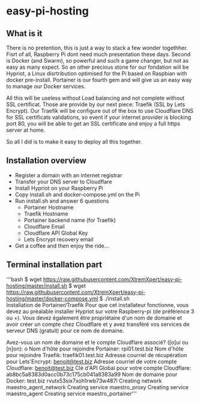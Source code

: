 # easy-pi-hosting

## What is it

There is no pretention, this is just a way to stack a few wonder togethher.  Fisrt of all, Raspberry Pi dont need much presentation these days.  Second is Docker (and Swarm), so powerful and such a game changer, but not as easy as many expect.  So an other precious stone for our fondation will be Hypriot, a Linux disrtribution optimised for the Pi based on Raspbian with docker pre-install.  Portainer is our fourth gem and will give us an easy way to manage our Docker services.

All this will be useless without Load balancing and not complete without SSL certificat.  Those are provide by our next piece: Traefik (SSL by Lets Encrypt).  Our Traefik will be configure out of the box to use Cloudflare DNS for SSL certificats validations, so event if your internet provider is blocking port 80, you will be able to get an SSL certificate and enjoy a full https server at home.

So all I did is to make it easy to deploy all this together.

## Installation overview

  * Register a domain with an internet registrar
  * Transfer your DNS server to Cloudflare
  * Install Hypriot on your Raspberry Pi
  * Copy install.sh and docker-compose.yml on the Pi
  * Run install.sh and answer 6 questions
    * Portainer Hostname
    * Traefik Hostname
    * Portainer backend name (for Traefik)
    * Cloudflare Email
    * Cloudflare API Global Key
    * Lets Encrypt recovery email
  * Get a coffee and then enjoy the ride...
  
  ## Terminal installation part
  
'''bash
  $ wget https://raw.githubusercontent.com/XtremXpert/easy-pi-hosting/master/install.sh
  $ wget https://raw.githubusercontent.com/XtremXpert/easy-pi-hosting/master/docker-compose.yml
  $ ./install.sh    
Installation de Portainer/Traefik
Pour que cet installateur fonctionne, vous devez au préalable
installer Hypriot sur votre Raspberry-pi (de préférence 3 ou +).
Vous devez également être propriétaire d'un nom de domaine et
avoir créer un compte chez Cloudflare et y avez transféré vos
services de serveur DNS (gratuit) pour ce nom de domaine.

Avez-vous un nom de domaine et le compte Cloudflare associé? ([o]ui ou [n]on): o
Nom d'hôte pour rejoindre Portainer: rpi01.test.biz 
Nom d'hôte pour rejoindre Traefik: traefik01.test.biz
Adresse courriel de récupération pour Lets'Encrypt: benoit@test.biz
Adresse courriel de votre compte Cloudflare: benoit@test.biz 
Clé d'API Global pour votre compte Cloudflare: ab8bc5a8383d0acc0b73c175cb041a8383a99
Nom de domaine pour Docker: test.biz
rvutx53six7xoh1rwb73w487l
Creating network maestro_agent_network
Creating service maestro_proxy
Creating service maestro_agent
Creating service maestro_portainer'''
